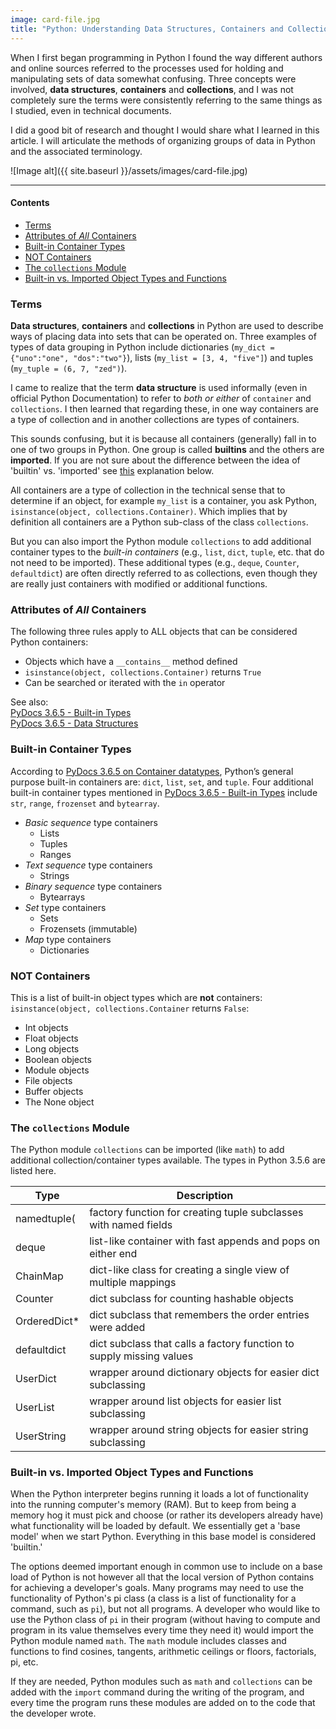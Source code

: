 ```yaml
---
image: card-file.jpg
title: "Python: Understanding Data Structures, Containers and Collections"
---
```

  
When I first began programming in Python I found the way different authors and online sources referred to the processes used for holding and manipulating sets of data somewhat confusing. Three concepts were involved, **data structures**, **containers** and **collections**, and I was not completely sure the terms were consistently referring to the same things as I studied, even in technical documents. 

I did a good bit of research and thought I would share what I learned in this article. I will articulate the methods of organizing groups of data in Python and the associated terminology.

![Image alt]({{ site.baseurl }}/assets/images/card-file.jpg) 

---

#### Contents

- [Terms](#terms)
- [Attributes of *All* Containers](#attributes-of-all-containers)
- [Built-in Container Types](#built-in-container-types)
- [NOT Containers](#not-containers)
- [The `collections` Module](#the-collections-module)
- [Built-in vs. Imported Object Types and Functions](#built-in-vs-imported-object-types-and-functions)

### Terms

**Data structures**, **containers** and **collections** in Python are used to describe ways of placing data into sets that can be operated on. Three examples of types of data grouping in Python include dictionaries (`my_dict = {"uno":"one", "dos":"two"}`), lists (`my_list = [3, 4, "five"]`) and tuples (`my_tuple = (6, 7, "zed")`). 

I came to realize that the term **data structure** is used informally (even in official Python Documentation) to refer to *both or either* of `container` and `collections`. I then learned that regarding these, in one way containers are a type of collection and in another collections are types of containers.

This sounds confusing, but it is because all containers (generally) fall in to one of two groups in Python. One group is called **builtins** and the others are **imported**. If you are not sure about the difference between the idea of 'builtin' vs. 'imported' see [this](#built-in-vs-imported-object-types-and-functions) explanation below.

All containers are a type of collection in the technical sense that to determine if an object, for example `my_list` is a container, you ask Python, `isinstance(object, collections.Container)`. Which implies that by definition all containers are a Python sub-class of the class `collections`.

But you can also import the Python module `collections` to add additional container types to the *built-in containers* (e.g., `list`, `dict`, `tuple`, etc. that do not need to be imported). These additional types (e.g., `deque`, `Counter`, `defaultdict`) are often directly referred to as collections, even though they are really just containers with modified or additional functions.

### Attributes of *All* Containers

The following three rules apply to ALL objects that can be considered Python containers:

* Objects which have a `__contains__` method defined
* `isinstance(object, collections.Container)` returns `True`
* Can be searched or iterated with the `in` operator

See also:  
[PyDocs 3.6.5 - Built-in Types](https://docs.python.org/3/library/stdtypes.html)  
[PyDocs 3.6.5 - Data Structures](https://docs.python.org/3/tutorial/datastructures.html)

### Built-in Container Types

According to [PyDocs 3.6.5 on Container datatypes](https://docs.python.org/3.6/library/collections.html), Python’s general purpose built-in containers are: `dict`, `list`, `set`, and `tuple`. Four additional built-in container types mentioned in [PyDocs 3.6.5 - Built-in Types](https://docs.python.org/3/library/stdtypes.html) include `str`, `range`, `frozenset` and `bytearray`.

* *Basic sequence* type containers
  - Lists
  - Tuples
  - Ranges
* *Text sequence* type containers
  - Strings
* *Binary sequence* type containers
  - Bytearrays
* *Set* type containers
  - Sets
  - Frozensets (immutable)
* *Map* type containers
  - Dictionaries

### NOT Containers

This is a list of built-in object types which are **not** containers:
`isinstance(object, collections.Container` returns `False`:

* Int objects
* Float objects
* Long objects
* Boolean objects
* Module objects
* File objects
* Buffer objects
* The None object

### The `collections` Module

The Python module `collections` can be imported (like `math`) to add additional collection/container types available. The types in Python 3.5.6 are listed here.

| **Type** | **Description** |
|--|--|
| namedtuple( | factory function for creating tuple subclasses with named fields
| deque | list-like container with fast appends and pops on either end
| ChainMap | dict-like class for creating a single view of multiple mappings
| Counter | dict subclass for counting hashable objects
| OrderedDict* | dict subclass that remembers the order entries were added
| defaultdict | dict subclass that calls a factory function to supply missing values
| UserDict | wrapper around dictionary objects for easier dict subclassing
| UserList | wrapper around list objects for easier list subclassing
| UserString | wrapper around string objects for easier string subclassing

### Built-in vs. Imported Object Types and Functions

When the Python interpreter begins running it loads a lot of functionality into the running computer's memory (RAM). But to keep from being a memory hog it must pick and choose (or rather its developers already have) what functionality will be loaded by default. We essentially get a 'base model' when we start Python. Everything in this base model is considered 'builtin.'

The options deemed important enough in common use to include on a base load of Python is not however all that the local version of Python contains for achieving a developer's goals. Many programs may need to use the functionality of Python's pi class (a class is a list of functionality for a command, such as `pi`), but not all programs. A developer who would like to use the Python class of `pi` in their program (without having to compute and program in its value themselves every time they need it) would import the Python module named `math`. The `math` module includes classes and functions to find cosines, tangents, arithmetic ceilings or floors, factorials, pi, etc.

If they are needed, Python modules such as `math` and `collections` can be added with the `import` command during the writing of the program, and every time the program runs these modules are added on to the code that the developer wrote.
